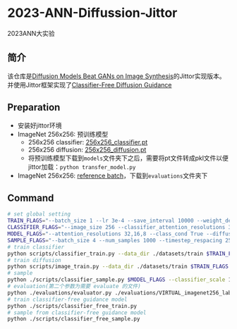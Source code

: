 # 2023-ANN-Diffussion-Jittor

2023ANN大实验

## 简介
该仓库是[Diffusion Models Beat GANs on Image Synthesis](https://arxiv.org/pdf/2105.05233.pdf)的Jittor实现版本。并使用Jittor框架实现了[Classifier-Free Diffusion Guidance](https://openreview.net/forum?id=qw8AKxfYbI)

## Preparation
* 安装好jittor环境
* ImageNet 256x256: 预训练模型
    * 256x256 classifier: [256x256_classifier.pt](https://openaipublic.blob.core.windows.net/diffusion/jul-2021/256x256_classifier.pt)
    * 256x256 diffusion: [256x256_diffusion.pt](https://openaipublic.blob.core.windows.net/diffusion/jul-2021/256x256_diffusion.pt)
    * 将预训练模型下载到`models`文件夹下之后，需要将pt文件转成pkl文件以便jittor加载：`python transfer_model.py`
* ImageNet 256x256: [reference batch](https://openaipublic.blob.core.windows.net/diffusion/jul-2021/ref_batches/imagenet/256/VIRTUAL_imagenet256_labeled.npz)，下载到`evaluations`文件夹下

## Command
```sh
# set global setting
TRAIN_FLAGS="--batch_size 1 --lr 3e-4 --save_interval 10000 --weight_decay 0.05"
CLASSIFIER_FLAGS="--image_size 256 --classifier_attention_resolutions 32,16,8 --classifier_depth 2 --classifier_width 128 --classifier_pool attention --classifier_resblock_updown True --classifier_use_scale_shift_norm True"
MODEL_FLAGS="--attention_resolutions 32,16,8 --class_cond True --diffusion_steps 1000 --image_size 256 --learn_sigma True --noise_schedule linear --num_channels 256 --num_head_channels 64 --num_res_blocks 2 --resblock_updown True --use_fp16 False --use_scale_shift_norm True"
SAMPLE_FLAGS="--batch_size 4 --num_samples 1000 --timestep_respacing 250"
# train classifier
python scripts/classifier_train.py --data_dir ./datasets/train $TRAIN_FLAGS $CLASSIFIER_FLAGS
# train diffusion
python scripts/image_train.py --data_dir ./datasets/train $TRAIN_FLAGS $MODEL_FLAGS
# sample
python ./scripts/classifier_sample.py $MODEL_FLAGS --classifier_scale 1.0 --classifier_path models/256x256_classifier.pkl --model_path models/256x256_diffusion.pkl $SAMPLE_FLAGS
# evaluation(第二个参数为需要 evaluate 的文件)
python ./evaluations/evaluator.py ./evaluations/VIRTUAL_imagenet256_labeled.npz ./sample/samples_10000x256x256x3.npz
# train classifier-free guidance model
python ./scripts/classifier_free_train.py
# sample from classifier-free guidance model
python ./scripts/classifier_free_sample.py
```